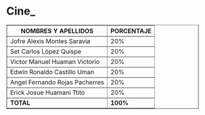 # Cine_

<table border="1">
  <thead>
    <tr>
      <th>NOMBRES Y APELLIDOS</th>
      <th>PORCENTAJE</th>
    </tr>
  </thead>
  <tbody>
    <tr>
      <td>Jofre Alexis Montes Saravia</td>
      <td>20%</td>
    </tr>
    <tr>
      <td>Set Carlos López Quispe</td>
      <td>20%</td>
    </tr>
    <tr>
      <td>Victor Manuel Huaman Victorio</td>
      <td>20%</td>
    </tr>
    <tr>
      <td>Edwin Ronaldo Castillo Uman</td>
      <td>20%</td>
    </tr>
    <tr>
      <td>Angel Fernando Rojas Pacherres</td>
      <td>20%</td>
    </tr>
    <tr>
      <td>Erick Josue Huamani Ttito</td>
      <td>20%</td>
    </tr>
    <tr>
      <td><strong>TOTAL</strong></td>
      <td><strong>100%</strong></td>
    </tr>
  </tbody>
</table>

